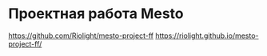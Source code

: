 # Проектная работа Mesto
https://github.com/Riolight/mesto-project-ff
https://riolight.github.io/mesto-project-ff/
